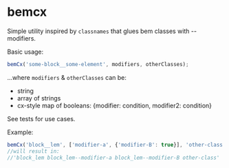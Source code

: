 # bemcx

Simple utility inspired by `classnames` that glues bem classes with --modifiers.

Basic usage:

```javascript
bemCx('some-block__some-element', modifiers, otherClasses);
```
...where `modifiers` & `otherClasses` can be:
* string
* array of strings
* cx-style map of booleans: {modifier: condition, modifier2: condition}

See tests for use cases.

Example:

```javascript
bemCx('block__lem', ['modifier-a', {'modifier-B': true}], 'other-class')
//will result in:
//'block_lem block_lem--modifier-a block_lem--modifier-B other-class'
```
